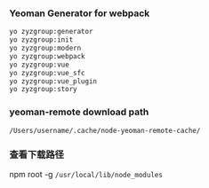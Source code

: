 ### Yeoman Generator for webpack

```bash
yo zyzgroup:generator
yo zyzgroup:init
yo zyzgroup:modern
yo zyzgroup:webpack
yo zyzgroup:vue
yo zyzgroup:vue_sfc
yo zyzgroup:vue_plugin
yo zyzgroup:story
```

### yeoman-remote download path

`/Users/username/.cache/node-yeoman-remote-cache/`

### 查看下载路径

npm root -g
`/usr/local/lib/node_modules`
